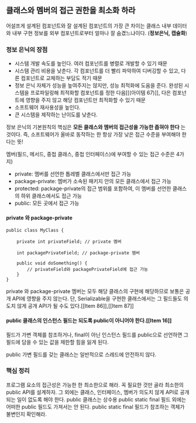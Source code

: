 ## 클래스와 멤버의 접근 권한을 최소화 하라

어설프게 설계된 컴포넌트와 잘 설계된 컴포넌트의 가장 큰 차이는 클래스 내부 데이터와 내부 구현 정보를 외부 컴포넌트로부터 얼마나 잘 숨겼느냐이다. (**정보은닉, 캡슐화**)

### 정보 은닉의 장점

- 시스템 개발 속도를 높인다. 여러 컴포넌트를 병렬로 개발할 수 있기 때문
- 시스템 관리 비용을 낮춘다. 각 컴포넌트를 더 빨리 파악하여 디버깅할 수 있고, 다른 컴포넌트로 교체하는 부담도 적기 때문
- 정보 은닉 자체가 성능을 높여주지는 않지만, 성능 최적화에 도움을 준다. 완성된 시스템을 프로파일링해 최적화할 컴포넌트를 정한 다음[[(아이템 67)]], 다은 컴포넌트에 영향을 주지 않고 해당 컴포넌트만 최적화할 수 있기 때문
- 소프트웨어 재사용성을 높인다.
- 큰 시스템을 제작하는 난이도를 낮춘다.
  
정보 은닉의 기본원칙의 핵심은 **모든 클래스와 멤버의 접근성을 가능한 좁혀야 한다** 는 것이다. 즉, 소프트웨어가 올바로 동작하는 한 항상 가장 낮은 접근 수준을 부여해야 한다는 뜻!

멤버(필드, 메서드, 중첩 클래스, 중첩 인터페이스)에 부여할 수 있는 접근 수준은 4가지)
- private: 멤버를 선언한 톱레벨 클래스에서만 접근 가능
- package-private: 멤버가 소속된 패키지 안의 모든 클래스에서 접근 가능
- protected: package-private의 접근 범위를 포함하여, 이 멤버를 선언한 클래스의 하위 클래스에서도 접근 가능
- public: 모든 곳에서 접근 가능
#### private 와 package-private

```
public class MyClass {

    private int privateField; // private 멤버

    int packagePrivateField; // package-private 멤버

    public void doSomething() {
        // privateField와 packagePrivateField에 접근 가능
    }
}
```

private 와 package-private 멤버는 모두 해당 클래스의 구현에 해당하므로 보통은 공개 API에 영향을 주지 않는다. 단, Serializable을 구현한 클래스에서는 그 필드들도 의도치 않게 공개 API가 될 수도 있다.[[Item 86]],[[Item 87]]

#### public 클래스의 인스턴스 필드는 되도록 public이 아니어야 한다.[[Item 16]]

필드가 가변 객체를 참조하거나, final이 아닌 인스턴스 필드를 public으로 선언하면 그 필드에 담을 수 있는 값을 제한할 힘을 잃게 된다.

public 가변 필드를 갖는 클래스는 일반적으로 스레드에 안전하지 않다.

### 핵심 정리

프로그램 요소의 접근성은 가능한 한 최소한으로 해라. 꼭 필요한 것만 골라 최소한의 public API를 설계하자. 그 외에는 클래스, 인터페이스, 멤버가 의도치 않게 API로 공개되는 일이 없도록 해야 한다. public 클래스는 상수용 public static final 필드 외에는 어떠한 public 필드도 가져서는 안 된다. public static final 필드가 참조하는 객체가 불변인지 확인해라.
